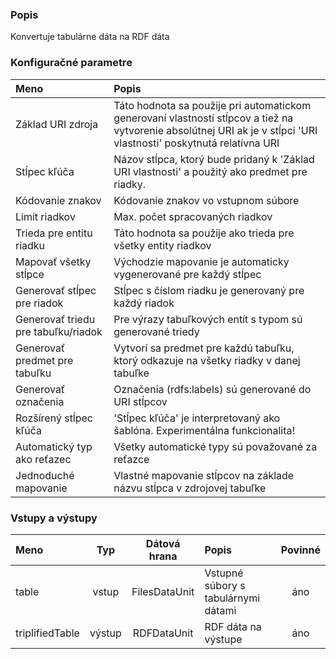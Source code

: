 ### Popis

Konvertuje tabulárne dáta na RDF dáta

### Konfiguračné parametre

| Meno | Popis |
|:----|:----|
|Základ URI zdroja | Táto hodnota sa použije pri automatickom generovaní vlastností stĺpcov a tiež na vytvorenie absolútnej URI ak je v stĺpci 'URI vlastnosti' poskytnutá relatívna URI |
|Stĺpec kľúča | Názov stĺpca, ktorý bude pridaný k 'Základ URI vlastnosti' a použitý ako predmet pre riadky. |
|Kódovanie znakov | Kódovanie znakov vo vstupnom súbore |
|Limit riadkov | Max. počet spracovaných riadkov |
|Trieda pre entitu riadku | Táto hodnota sa použije ako trieda pre všetky entity riadkov |
|Mapovať všetky stĺpce | Východzie mapovanie je automaticky vygenerované pre každý stĺpec |
|Generovať stĺpec pre riadok | Stĺpec s číslom riadku je generovaný pre každý riadok |
|Generovať triedu pre tabuľku/riadok | Pre výrazy tabuľkových entít s typom sú generované triedy  |
|Generovať predmet pre tabuľku | Vytvorí sa predmet pre každú tabuľku, ktorý odkazuje na všetky riadky v danej tabuľke |
|Generovať označenia | Označenia (rdfs:labels) sú generované do URI stĺpcov |
|Rozšírený stĺpec kľúča | 'Stĺpec kľúča' je interpretovaný ako šablóna. Experimentálna funkcionalita! |
|Automatický typ ako reťazec | Všetky automatické typy sú považované za reťazce |
|Jednoduché mapovanie | Vlastné mapovanie stĺpcov na základe názvu stĺpca v zdrojovej tabuľke |

### Vstupy a výstupy

|Meno |Typ | Dátová hrana | Popis | Povinné |
|:--------|:------:|:------:|:-------------|:---------------------:|
|table           |vstup| FilesDataUnit| Vstupné súbory s tabulárnymi dátami |áno|
|triplifiedTable |výstup| RDFDataUnit  | RDF dáta na výstupe |áno|
